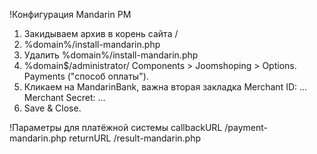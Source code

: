 !Конфигурация Mandarin PM
1. Закидываем архив в корень сайта /
2. %domain%/install-mandarin.php
3. Удалить %domain%/install-mandarin.php
4. %domain$/administrator/ Components > Joomshoping > Options. Payments ("способ оплаты").
5. Кликаем на MandarinBank, важна вторая закладка
	Merchant ID: ...
	Merchant Secret: ...
6. Save & Close.

!Параметры для платёжной системы
callbackURL /payment-mandarin.php
returnURL   /result-mandarin.php
